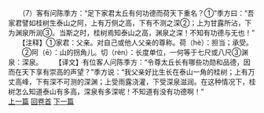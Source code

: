 　　（7）客有问陈季方：“足下家君太丘有何功德而荷天下重名？①”季方曰：“吾家君譬如桂树生泰山之阿，上有万侧之高，下有不测之深②；上为甘露所沾，下为渊泉所润③。当斯之时，桂树焉知泰山之高，渊泉之深！不知有功德与无也！”
　　【注释】①家君：父亲。对自己或他人父亲的尊称。荷（hè）：担当；承受。
　　②阿（ē）：山的拐角儿。切（rèn）：长度单位，一何等于七尺或八尺③渊泉：深泉。
　　【译文】有位客人问陈季方：“令尊太丘长有哪些功勋和品德，因而在天下享有崇高的声望？”季方说：“我父亲好比生长在泰山一角的桂树；上有万丈高峰，下有深不可测的深渊；上受雨露浇灌，下受深泉滋润。在这种情况下，桂树怎么知道泰山有多高，深泉有多深呢！不知道有没有功德啊！”
<br>[上一篇](01_06) [回卷首](01_00) [下一篇](01_08)  
